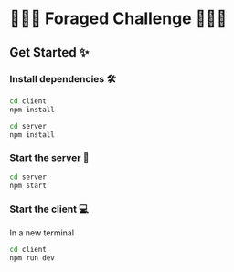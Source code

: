 # 🍄🍄🍄 Foraged Challenge 🍄🍄🍄

## Get Started ✨

### Install dependencies 🛠️

```bash
cd client
npm install
```

```bash
cd server
npm install
```

### Start the server 💾

```bash
cd server
npm start
```

### Start the client 💻

In a new terminal

```bash
cd client
npm run dev
```
